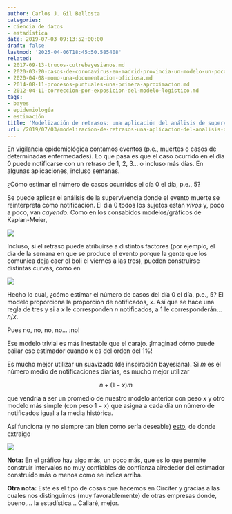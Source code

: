 ```yaml
---
author: Carlos J. Gil Bellosta
categories:
- ciencia de datos
- estadística
date: 2019-07-03 09:13:52+00:00
draft: false
lastmod: '2025-04-06T18:45:50.585408'
related:
- 2017-09-13-trucos-cutrebayesianos.md
- 2020-03-20-casos-de-coronavirus-en-madrid-provincia-un-modelo-un-poco-menos-crudo-basado-en-la-mortalidad-ii.md
- 2020-04-08-momo-una-documentacion-oficiosa.md
- 2014-08-11-procesos-puntuales-una-primera-aproximacion.md
- 2012-04-11-correccion-por-exposicion-del-modelo-logistico.md
tags:
- bayes
- epidemiología
- estimación
title: 'Modelización de retrasos: una aplicación del análisis de supervivencia'
url: /2019/07/03/modelizacion-de-retrasos-una-aplicacion-del-analisis-de-supervivencia/
---
```


En vigilancia epidemiológica contamos eventos (p.e., muertes o casos de determinadas enfermedades). Lo que pasa es que el caso ocurrido en el día 0 puede notificarse con un retraso de 1, 2, 3... o incluso más días. En algunas aplicaciones, incluso semanas.

¿Cómo estimar el número de casos ocurridos el día 0 el día, p.e., 5?

Se puede aplicar el análisis de la supervivencia donde el evento muerte se reinterpreta como notificación. El día 0 todos los sujetos están _vivos_ y, poco a poco, van _cayendo_. Como en los consabidos modelos/gráficos de Kaplan-Meier,

![](/wp-uploads/2019/07/kaplan-meier.jpeg)

Incluso, si el retraso puede atribuirse a distintos factores (por ejemplo, el día de la semana en que se produce el evento porque la gente que los comunica deja caer el boli el viernes a las tres), pueden construirse distintas curvas, como en

![](/wp-uploads/2019/07/kaplan-meier_2.jpeg)

Hecho lo cual, ¿cómo estimar el número de casos del día 0 el día, p.e., 5? El modelo proporciona la proporción de notificados, $x$. Así que se hace una regla de tres y si a $x$ le corresponden $n$ notificados, a 1 le corresponderán... $n/x$.

Pues no, no, no, no... ¡no!

Ese modelo trivial es más inestable que el carajo. ¡Imaginad cómo puede bailar ese estimador cuando $x$ es del orden del 1%!

Es mucho mejor utilizar un suavizado (de inspiración bayesiana). Si $m$ es el número medio de notificaciones diarias, es mucho mejor utilizar

$$ n + (1 - x) m$$

que vendría a ser un promedio de nuestro modelo anterior con peso $x$ y otro modelo más simple (con peso $1 -x$) que asigna a cada día un número de notificados igual a la media histórica.

Así funciona (y no siempre tan bien como sería deseable) [esto](https://momo.isciii.es/public/momocalor), de donde extraigo

![](/wp-uploads/2019/07/mortalidad_calor.png#center)

**Nota:** En el gráfico hay algo más, un poco más, que es lo que permite construir intervalos no muy confiables de confianza alrededor del estimador construido más o menos como se indica arriba.

**Otra nota:** Este es el tipo de cosas que hacemos en Circiter y gracias a las cuales nos distinguimos (muy favorablemente) de otras empresas donde, bueno,... la estadística... Callaré, mejor.
